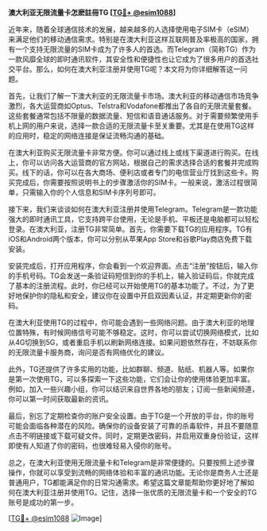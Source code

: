 **澳大利亚无限流量卡怎麽註冊TG [[TG💪+ @esim1088](https://t.me/s/esim1088)]**

近年来，随着全球通信技术的发展，越来越多的人选择使用电子SIM卡（eSIM）来满足他们的移动通信需求。特别是在澳大利亚这样互联网普及率极高的国家，拥有一个支持无限流量的SIM卡成为了许多人的首选。而Telegram（简称TG）作为一款风靡全球的即时通讯软件，其安全性和便捷性也让它成为了很多用户的首选社交平台。那么，如何在澳大利亚注册并使用TG呢？本文将为你详细解答这一问题。

首先，让我们了解一下澳大利亚的无限流量卡市场。澳大利亚的移动通信市场竞争激烈，各大运营商如Optus、Telstra和Vodafone都推出了各自的无限流量套餐。这些套餐通常包括不限量的数据流量、短信和语音通话服务。对于需要频繁使用手机上网的用户来说，选择一款合适的无限流量卡至关重要。尤其是在使用TG这样的应用时，稳定的网络连接是保证流畅沟通的基础。

在澳大利亚购买无限流量卡非常方便。你可以通过线上或线下渠道进行购买。在线上，你可以访问各大运营商的官方网站，根据自己的需求选择合适的套餐并完成购买。线下的话，你可以在各大商场、便利店或者专门的电信营业厅找到这些卡。购买完成后，你需要按照说明书上的步骤激活你的SIM卡。一般来说，激活过程很简单，只需输入你的个人信息和SIM卡序列号即可。

接下来，我们来谈谈如何在澳大利亚注册并使用Telegram。Telegram是一款功能强大的即时通讯工具，它支持跨平台使用，无论是手机、平板还是电脑都可以轻松登录。在澳大利亚，注册TG非常简单。首先，你需要下载TG的应用程序。TG有iOS和Android两个版本，你可以分别从苹果App Store和谷歌Play商店免费下载安装。

安装完成后，打开应用程序，你会看到一个欢迎界面。点击“注册”按钮后，输入你的手机号码。TG会发送一条验证码短信到你的手机上，输入验证码后，你就完成了基本的注册流程。此时，你已经可以开始使用TG的基本功能了。不过，为了更好地保护你的隐私和安全，建议你在设置中开启双因素认证，并定期更新你的密码。

在澳大利亚使用TG的过程中，你可能会遇到一些网络问题。由于澳大利亚的地理位置特殊，有时候网络信号可能不够稳定。这时，你可以尝试切换网络模式，比如从4G切换到5G，或者重启手机以刷新网络连接。如果问题依然存在，不妨联系你的无限流量卡服务商，询问是否有网络优化的建议。

此外，TG还提供了许多实用的功能，比如群聊、频道、贴纸、机器人等。如果你是第一次使用TG，可以多探索一下这些功能，它们会让你的使用体验更加丰富。例如，加入一些兴趣小组，你可以结识来自世界各地的朋友；订阅一些新闻频道，你可以第一时间获取最新的资讯。

最后，别忘了定期检查你的账户安全设置。由于TG是一个开放的平台，你的账号可能会面临各种潜在的风险。确保你的设备安装了可靠的杀毒软件，并且不要随意点击不明链接或下载可疑文件。同时，定期更改密码，并启用双重身份验证，这样即使有人知道了你的密码，也很难轻易入侵你的账号。

总之，在澳大利亚使用无限流量卡和Telegram是非常便捷的。只要按照上述步骤操作，你就可以享受到流畅的网络体验和丰富的通讯功能。无论你是商务人士还是普通用户，TG都能满足你的日常沟通需求。希望这篇文章能帮助你更好地了解如何在澳大利亚注册并使用TG。记住，选择一张优质的无限流量卡和一个安全的TG账号是成功的第一步。

[[TG💪+ @esim1088](https://t.me/s/esim1088) ![Image](https://i.postimg.cc/4NQfJmqS/Snipaste-2025-05-13-00-14-12.png)]